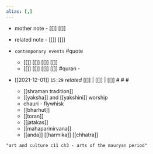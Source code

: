 ```yaml
---
alias: [,]
---
```

- mother note - [[]] [[]]
- related note - [[]] [[]]
- `contemporary events` #quote 
	- [[]] [[]] [[]] [[]]
	- [[]] [[]] [[]] [[]] #quran - 

- [[2021-12-01]]  `15:29` _related_ [[]] | [[]] | [[]] # # #
	- [[shraman tradition]]
	- [[yaksha]] and [[yakshini]] worship
	- chauri - flywhisk
	- [[bharhut]]
	- [[toran]]
	- [[jatakas]]
	- [[mahaparinirvana]]
	- [[anda]]  [[harmika]] [[chhatra]]

```query
"art and culture c11 ch3 - arts of the mauryan period"
```